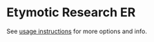 # Etymotic Research ER
See [usage instructions](https://github.com/jaakkopasanen/AutoEq#usage) for more options and info.